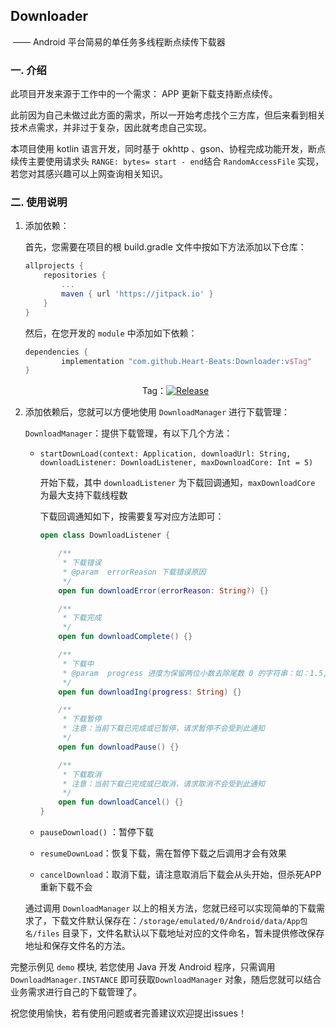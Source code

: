## Downloader

​	 —— Android 平台简易的单任务多线程断点续传下载器





### 一. 介绍

此项目开发来源于工作中的一个需求： APP 更新下载支持断点续传。

此前因为自己未做过此方面的需求，所以一开始考虑找个三方库，但后来看到相关技术点需求，并非过于复杂，因此就考虑自己实现。

本项目使用 kotlin 语言开发，同时基于 okhttp 、gson、协程完成功能开发，断点续传主要使用请求头 `RANGE: bytes= start - end`结合 `RandomAccessFile` 实现，若您对其感兴趣可以上网查询相关知识。



### 二. 使用说明

1. 添加依赖：

    首先，您需要在项目的根 build.gradle 文件中按如下方法添加以下仓库：

    ```groovy
    allprojects {
        repositories {
            ...
            maven { url 'https://jitpack.io' }
        }
    }
    ```

    然后，在您开发的 `module` 中添加如下依赖：

    ```groovy
    dependencies {
            implementation "com.github.Heart-Beats:Downloader:v$Tag"
    }
    ```

    <center>Tag：<a href ="https://jitpack.io/#Heart-Beats/Downloader"><image src ="https://jitpack.io/v/Heart-Beats/Downloader.svg" alt="Release"/> </a></center>

    

2. 添加依赖后，您就可以方便地使用 `DownloadManager` 进行下载管理：

    `DownloadManager`：提供下载管理，有以下几个方法：

    - `startDownLoad(context: Application, downloadUrl: String, downloadListener: DownloadListener, maxDownloadCore: Int = 5)`

        开始下载，其中 `downloadListener`  为下载回调通知，`maxDownloadCore` 为最大支持下载线程数

        下载回调通知如下，按需要复写对应方法即可：

        ```kotlin
        open class DownloadListener {

            /**
             * 下载错误
             * @param  errorReason 下载错误原因
             */
            open fun downloadError(errorReason: String?) {}

            /**
             * 下载完成
             */
            open fun downloadComplete() {}

            /**
             * 下载中
             * @param  progress 进度为保留两位小数去除尾数 0 的字符串：如：1.5, 10 , 99.99
             */
            open fun downloadIng(progress: String) {}

            /**
             * 下载暂停
             * 注意：当前下载已完成或已暂停，请求暂停不会受到此通知
             */
            open fun downloadPause() {}

            /**
             * 下载取消
             * 注意：当前下载已完成或已取消，请求取消不会受到此通知
             */
            open fun downloadCancel() {}
        }
        ```



    - `pauseDownload()` ：暂停下载
    
    - `resumeDownLoad`：恢复下载，需在暂停下载之后调用才会有效果
    
    - `cancelDownload`：取消下载，请注意取消后下载会从头开始，但杀死APP重新下载不会



    通过调用 `DownloadManager` 以上的相关方法，您就已经可以实现简单的下载需求了，下载文件默认保存在：`/storage/emulated/0/Android/data/App包名/files` 目录下，文件名默认以下载地址对应的文件命名，暂未提供修改保存地址和保存文件名的方法。



完整示例见 `demo` 模块, 若您使用 Java 开发 Android 程序，只需调用`DownloadManager.INSTANCE` 即可获取`DownloadManager` 对象，随后您就可以结合业务需求进行自己的下载管理了。

祝您使用愉快，若有使用问题或者完善建议欢迎提出issues！
